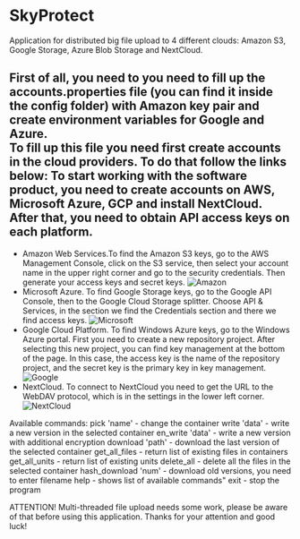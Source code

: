 # SkyProtect

Application for distributed big file upload to 4 different clouds: Amazon S3, Google Storage, Azure Blob Storage and NextCloud.

First of all, you need to you need to fill up the accounts.properties file (you can find it inside the config folder) with Amazon key pair and create environment variables for Google and Azure.  
To fill up this file you need first create accounts in the cloud providers. 
To do that follow the links below:
To start working with the software product, you need to create accounts on AWS, Microsoft Azure, GCP and install NextCloud. After that, you need to obtain API access keys on each platform.
---
- Amazon Web Services.To find the Amazon S3 keys, go to the AWS Management Console, click on the S3 service, then select your account name in the upper right corner and go to the security credentials. Then generate your access keys and secret keys.
![Amazon](https://i.ibb.co/XyGbk23/amazon.jpg)
- Microsoft Azure. To find Google Storage keys, go to the Google API Console, then to the Google Cloud Storage splitter. Choose API & Services, in the section we find the Credentials section and there we find access keys.
![Microsoft](https://i.ibb.co/C1BXmw8/azure.png)
- Google Cloud Platform. To find Windows Azure keys, go to the Windows Azure portal. First you need to create a new repository project. After selecting this new project, you can find key management at the bottom of the page. In this case, the access key is the name of the repository project, and the secret key is the primary key in key management.
![Google](https://i.ibb.co/0r8CR9Y/google.png)
- NextCloud. To connect to NextCloud you need to get the URL to the WebDAV protocol, which is in the settings in the lower left corner.
![NextCloud](https://i.ibb.co/hWQwRbn/nextcloud.png)



Available commands:
pick 'name'     - change the container
write 'data'    - write a new version in the selected container
en_write 'data' - write a new version with additional encryption
download 'path' - download the last version of the selected container
get_all_files   - return list of existing files in containers
get_all_units   - return list of existing units
delete_all      - delete all the files in the selected container
hash_download 'num' - download old versions, you need to enter filename
help            - shows list of available commands"
exit            - stop the program

ATTENTION! Multi-threaded file upload needs some work, please be aware of that before using this application. Thanks for your attention and good luck!
